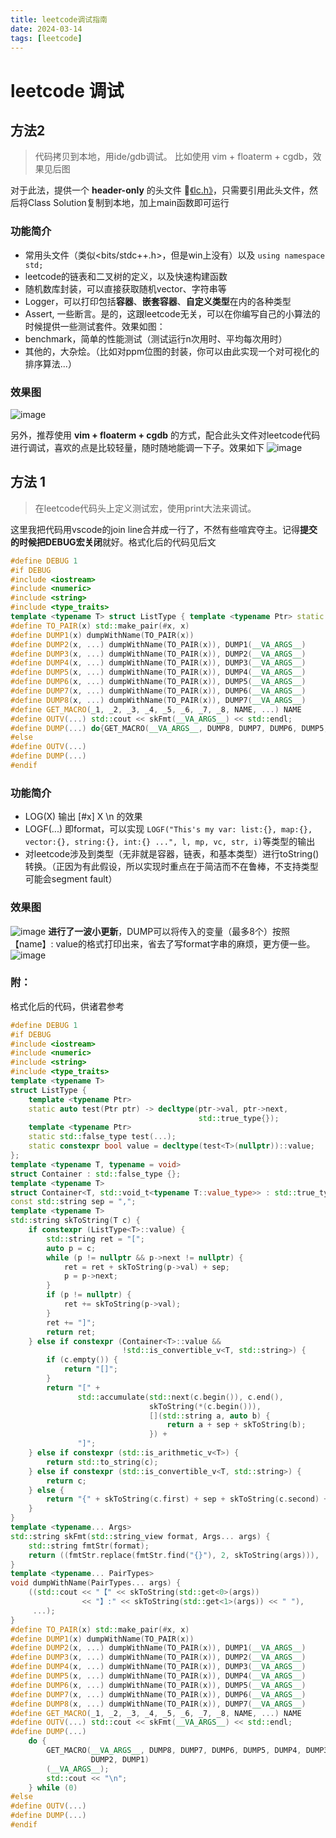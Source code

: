 ```yaml
---
title: leetcode调试指南
date: 2024-03-14
tags: [leetcode]
---
```




# leetcode 调试

## 方法2
> 代码拷贝到本地，用ide/gdb调试。
比如使用 vim + floaterm + cgdb，效果见后图

对于此法，提供一个 **header-only** 的头文件 📜[《lc.h》](https://shuaikai-bucket0001.oss-cn-shanghai.aliyuncs.com/pic_bed/2024_7/lc.h)，只需要引用此头文件，然后将Class Solution复制到本地，加上main函数即可运行

### 功能简介
- 常用头文件（类似<bits/stdc++.h>，但是win上没有）以及 `using namespace std;`
- leetcode的链表和二叉树的定义，以及快速构建函数
- 随机数库封装，可以直接获取随机vector、字符串等
- Logger，可以打印包括**容器**、**嵌套容器**、**自定义类型**在内的各种类型
- Assert, 一些断言。是的，这跟leetcode无关，可以在你编写自己的小算法的时候提供一些测试套件。效果如图：
- benchmark，简单的性能测试（测试运行n次用时、平均每次用时）
- 其他的，大杂烩。（比如对ppm位图的封装，你可以由此实现一个对可视化的排序算法...）

### 效果图
![image](https://img2024.cnblogs.com/blog/1578652/202407/1578652-20240719183806684-1731724980.png)

另外，推荐使用 **vim + floaterm + cgdb** 的方式，配合此头文件对leetcode代码进行调试，喜欢的点是比较轻量，随时随地能调一下子。效果如下
![image](https://img2024.cnblogs.com/blog/1578652/202407/1578652-20240719184145994-538062460.png)


## 方法 1
> 在leetcode代码头上定义测试宏，使用print大法来调试。

这里我把代码用vscode的join line合并成一行了，不然有些喧宾夺主。记得**提交的时候把DEBUG宏关闭**就好。格式化后的代码见后文

```c++
#define DEBUG 1
#if DEBUG
#include <iostream>
#include <numeric>
#include <string>
#include <type_traits>
template <typename T> struct ListType { template <typename Ptr> static auto test(Ptr ptr) -> decltype(ptr->val, ptr->next, std::true_type{}); template <typename Ptr> static std::false_type test(...); static constexpr bool value = decltype(test<T>(nullptr))::value; }; template <typename T, typename = void> struct Container : std::false_type {}; template <typename T> struct Container<T, std::void_t<typename T::value_type>> : std::true_type {}; const std::string sep = ","; template <typename T> std::string skToString(T c) { if constexpr (ListType<T>::value) { std::string ret = "["; auto p = c; while (p != nullptr && p->next != nullptr) { ret = ret + skToString(p->val) + sep; p = p->next; } if (p != nullptr) { ret += skToString(p->val); } ret += "]"; return ret; } else if constexpr (Container<T>::value && !std::is_convertible_v<T, std::string>) { if (c.empty()) { return "[]"; } return "[" + std::accumulate(std::next(c.begin()), c.end(), skToString(*(c.begin())), [](std::string a, auto b) { return a + sep + skToString(b); }) + "]"; } else if constexpr (std::is_arithmetic_v<T>) { return std::to_string(c); } else if constexpr (std::is_convertible_v<T, std::string>) { return c; } else { return "{" + skToString(c.first) + sep + skToString(c.second) + "}"; } } template <typename... Args> std::string skFmt(std::string_view format, Args... args) { std::string fmtStr(format); return ((fmtStr.replace(fmtStr.find("{}"), 2, skToString(args))), ...); } template <typename... PairTypes> void dumpWithName(PairTypes... args) { ((std::cout << "【" << skToString(std::get<0>(args)) << "】:" << skToString(std::get<1>(args)) << " "), ...); }
#define TO_PAIR(x) std::make_pair(#x, x)
#define DUMP1(x) dumpWithName(TO_PAIR(x))
#define DUMP2(x, ...) dumpWithName(TO_PAIR(x)), DUMP1(__VA_ARGS__)
#define DUMP3(x, ...) dumpWithName(TO_PAIR(x)), DUMP2(__VA_ARGS__)
#define DUMP4(x, ...) dumpWithName(TO_PAIR(x)), DUMP3(__VA_ARGS__)
#define DUMP5(x, ...) dumpWithName(TO_PAIR(x)), DUMP4(__VA_ARGS__)
#define DUMP6(x, ...) dumpWithName(TO_PAIR(x)), DUMP5(__VA_ARGS__)
#define DUMP7(x, ...) dumpWithName(TO_PAIR(x)), DUMP6(__VA_ARGS__)
#define DUMP8(x, ...) dumpWithName(TO_PAIR(x)), DUMP7(__VA_ARGS__)
#define GET_MACRO(_1, _2, _3, _4, _5, _6, _7, _8, NAME, ...) NAME
#define OUTV(...) std::cout << skFmt(__VA_ARGS__) << std::endl;
#define DUMP(...) do{GET_MACRO(__VA_ARGS__, DUMP8, DUMP7, DUMP6, DUMP5, DUMP4, DUMP3,DUMP2, DUMP1)(__VA_ARGS__);std::cout << "\n";}while(0)
#else
#define OUTV(...)
#define DUMP(...)
#endif
```

### 功能简介
- LOG(X) 输出 [#x] X \n 的效果
- LOGF(...) 即format，可以实现 `LOGF("This's my var: list:{}, map:{}, vector:{}, string:{}, int:{} ...", l, mp, vc, str, i)`等类型的输出
- 对leetcode涉及到类型（无非就是容器，链表，和基本类型）进行toString()转换。（正因为有此假设，所以实现时重点在于简洁而不在鲁棒，不支持类型可能会segment fault）

### 效果图
![image](https://img2024.cnblogs.com/blog/1578652/202407/1578652-20240719184408739-392283445.png)
**进行了一波小更新**，DUMP可以将传入的变量（最多8个）按照【name】: value的格式打印出来，省去了写format字串的麻烦，更方便一些。
![image](https://img2024.cnblogs.com/blog/1578652/202408/1578652-20240817163141183-257422433.png)



### 附：
格式化后的代码，供诸君参考
```c++
#define DEBUG 1
#if DEBUG
#include <iostream>
#include <numeric>
#include <string>
#include <type_traits>
template <typename T>
struct ListType {
    template <typename Ptr>
    static auto test(Ptr ptr) -> decltype(ptr->val, ptr->next,
                                          std::true_type{});
    template <typename Ptr>
    static std::false_type test(...);
    static constexpr bool value = decltype(test<T>(nullptr))::value;
};
template <typename T, typename = void>
struct Container : std::false_type {};
template <typename T>
struct Container<T, std::void_t<typename T::value_type>> : std::true_type {};
const std::string sep = ",";
template <typename T>
std::string skToString(T c) {
    if constexpr (ListType<T>::value) {
        std::string ret = "[";
        auto p = c;
        while (p != nullptr && p->next != nullptr) {
            ret = ret + skToString(p->val) + sep;
            p = p->next;
        }
        if (p != nullptr) {
            ret += skToString(p->val);
        }
        ret += "]";
        return ret;
    } else if constexpr (Container<T>::value &&
                         !std::is_convertible_v<T, std::string>) {
        if (c.empty()) {
            return "[]";
        }
        return "[" +
               std::accumulate(std::next(c.begin()), c.end(),
                               skToString(*(c.begin())),
                               [](std::string a, auto b) {
                                   return a + sep + skToString(b);
                               }) +
               "]";
    } else if constexpr (std::is_arithmetic_v<T>) {
        return std::to_string(c);
    } else if constexpr (std::is_convertible_v<T, std::string>) {
        return c;
    } else {
        return "{" + skToString(c.first) + sep + skToString(c.second) + "}";
    }
}
template <typename... Args>
std::string skFmt(std::string_view format, Args... args) {
    std::string fmtStr(format);
    return ((fmtStr.replace(fmtStr.find("{}"), 2, skToString(args))), ...);
}
template <typename... PairTypes>
void dumpWithName(PairTypes... args) {
    ((std::cout << "【" << skToString(std::get<0>(args))
                << "】:" << skToString(std::get<1>(args)) << " "),
     ...);
}
#define TO_PAIR(x) std::make_pair(#x, x)
#define DUMP1(x) dumpWithName(TO_PAIR(x))
#define DUMP2(x, ...) dumpWithName(TO_PAIR(x)), DUMP1(__VA_ARGS__)
#define DUMP3(x, ...) dumpWithName(TO_PAIR(x)), DUMP2(__VA_ARGS__)
#define DUMP4(x, ...) dumpWithName(TO_PAIR(x)), DUMP3(__VA_ARGS__)
#define DUMP5(x, ...) dumpWithName(TO_PAIR(x)), DUMP4(__VA_ARGS__)
#define DUMP6(x, ...) dumpWithName(TO_PAIR(x)), DUMP5(__VA_ARGS__)
#define DUMP7(x, ...) dumpWithName(TO_PAIR(x)), DUMP6(__VA_ARGS__)
#define DUMP8(x, ...) dumpWithName(TO_PAIR(x)), DUMP7(__VA_ARGS__)
#define GET_MACRO(_1, _2, _3, _4, _5, _6, _7, _8, NAME, ...) NAME
#define OUTV(...) std::cout << skFmt(__VA_ARGS__) << std::endl;
#define DUMP(...)                                                        \
    do {                                                                 \
        GET_MACRO(__VA_ARGS__, DUMP8, DUMP7, DUMP6, DUMP5, DUMP4, DUMP3, \
                  DUMP2, DUMP1)                                          \
        (__VA_ARGS__);                                                   \
        std::cout << "\n";                                               \
    } while (0)
#else
#define OUTV(...)
#define DUMP(...)
#endif
```